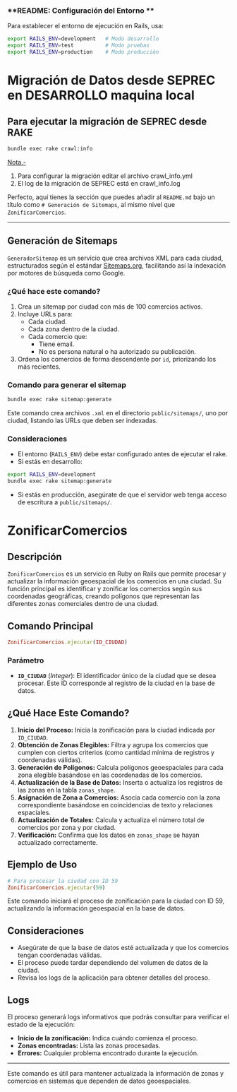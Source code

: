 ### **README: Configuración del Entorno **

Para establecer el entorno de ejecución en Rails, usa:

```bash
export RAILS_ENV=development   # Modo desarrollo
export RAILS_ENV=test          # Modo pruebas
export RAILS_ENV=production    # Modo producción
```

# Migración de Datos desde SEPREC en DESARROLLO maquina local
## Para ejecutar la migración de SEPREC desde RAKE
```bash
bundle exec rake crawl:info
```

<u>Nota.-</u> 
1. Para configurar la migración editar el archivo crawl_info.yml
2. El log de la migración de SEPREC está en crawl_info.log


Perfecto, aquí tienes la sección que puedes añadir al `README.md` bajo un título como `# Generación de Sitemaps`, al mismo nivel que `ZonificarComercios`.

---

## Generación de Sitemaps

`GeneradorSitemap` es un servicio que crea archivos XML para cada ciudad, estructurados según el estándar [Sitemaps.org](https://www.sitemaps.org/protocol.html), facilitando así la indexación por motores de búsqueda como Google.

### ¿Qué hace este comando?

1. Crea un sitemap por ciudad con más de 100 comercios activos.
2. Incluye URLs para:
   - Cada ciudad.
   - Cada zona dentro de la ciudad.
   - Cada comercio que:
     - Tiene email.
     - No es persona natural o ha autorizado su publicación.
3. Ordena los comercios de forma descendente por `id`, priorizando los más recientes.

### Comando para generar el sitemap

```bash
bundle exec rake sitemap:generate
```

Este comando crea archivos `.xml` en el directorio `public/sitemaps/`, uno por ciudad, listando las URLs que deben ser indexadas.

### Consideraciones

- El entorno (`RAILS_ENV`) debe estar configurado antes de ejecutar el rake.
- Si estás en desarrollo:

```bash
export RAILS_ENV=development
bundle exec rake sitemap:generate
```

- Si estás en producción, asegúrate de que el servidor web tenga acceso de escritura a `public/sitemaps/`.


# ZonificarComercios

## Descripción
`ZonificarComercios` es un servicio en Ruby on Rails que permite procesar y actualizar la información geoespacial de los comercios en una ciudad. Su función principal es identificar y zonificar los comercios según sus coordenadas geográficas, creando polígonos que representan las diferentes zonas comerciales dentro de una ciudad.

## Comando Principal

```ruby
ZonificarComercios.ejecutar(ID_CIUDAD)
```

### Parámetro
- **`ID_CIUDAD`** (*Integer*): El identificador único de la ciudad que se desea procesar. Este ID corresponde al registro de la ciudad en la base de datos.

## ¿Qué Hace Este Comando?
1. **Inicio del Proceso:** Inicia la zonificación para la ciudad indicada por `ID_CIUDAD`.
2. **Obtención de Zonas Elegibles:** Filtra y agrupa los comercios que cumplen con ciertos criterios (como cantidad mínima de registros y coordenadas válidas).
3. **Generación de Polígonos:** Calcula polígonos geoespaciales para cada zona elegible basándose en las coordenadas de los comercios.
4. **Actualización de la Base de Datos:** Inserta o actualiza los registros de las zonas en la tabla `zonas_shape`.
5. **Asignación de Zona a Comercios:** Asocia cada comercio con la zona correspondiente basándose en coincidencias de texto y relaciones espaciales.
6. **Actualización de Totales:** Calcula y actualiza el número total de comercios por zona y por ciudad.
7. **Verificación:** Confirma que los datos en `zonas_shape` se hayan actualizado correctamente.

## Ejemplo de Uso

```ruby
# Para procesar la ciudad con ID 59
ZonificarComercios.ejecutar(59)
```

Este comando iniciará el proceso de zonificación para la ciudad con ID 59, actualizando la información geoespacial en la base de datos.

## Consideraciones
- Asegúrate de que la base de datos esté actualizada y que los comercios tengan coordenadas válidas.
- El proceso puede tardar dependiendo del volumen de datos de la ciudad.
- Revisa los logs de la aplicación para obtener detalles del proceso.

## Logs
El proceso generará logs informativos que podrás consultar para verificar el estado de la ejecución:

- **Inicio de la zonificación:** Indica cuándo comienza el proceso.
- **Zonas encontradas:** Lista las zonas procesadas.
- **Errores:** Cualquier problema encontrado durante la ejecución.

---

Este comando es útil para mantener actualizada la información de zonas y comercios en sistemas que dependen de datos geoespaciales.

